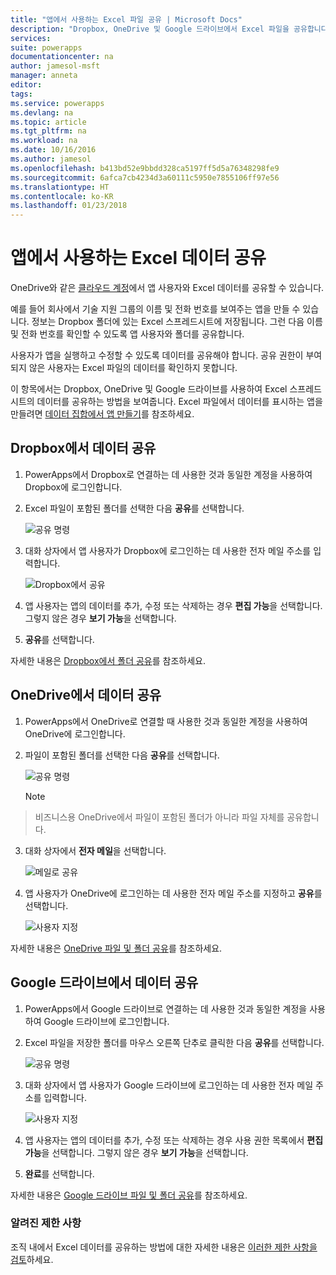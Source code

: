 ```yaml
---
title: "앱에서 사용하는 Excel 파일 공유 | Microsoft Docs"
description: "Dropbox, OneDrive 및 Google 드라이브에서 Excel 파일을 공유합니다. 사용자는 파일 및 폴더를 편집하고 볼 수 있습니다."
services: 
suite: powerapps
documentationcenter: na
author: jamesol-msft
manager: anneta
editor: 
tags: 
ms.service: powerapps
ms.devlang: na
ms.topic: article
ms.tgt_pltfrm: na
ms.workload: na
ms.date: 10/16/2016
ms.author: jamesol
ms.openlocfilehash: b413bd52e9bbdd328ca5197ff5d5a76348298fe9
ms.sourcegitcommit: 6afca7cb4234d3a60111c5950e7855106ff97e56
ms.translationtype: HT
ms.contentlocale: ko-KR
ms.lasthandoff: 01/23/2018
---
```

# <a name="share-excel-data-used-by-your-app"></a>앱에서 사용하는 Excel 데이터 공유
OneDrive와 같은 [클라우드 계정](connections/cloud-storage-blob-connections.md)에서 앱 사용자와 Excel 데이터를 공유할 수 있습니다.

예를 들어 회사에서 기술 지원 그룹의 이름 및 전화 번호를 보여주는 앱을 만들 수 있습니다. 정보는 Dropbox 폴더에 있는 Excel 스프레드시트에 저장됩니다. 그런 다음 이름 및 전화 번호를 확인할 수 있도록 앱 사용자와 폴더를 공유합니다.

사용자가 앱을 실행하고 수정할 수 있도록 데이터를 공유해야 합니다. 공유 권한이 부여되지 않은 사용자는 Excel 파일의 데이터를 확인하지 못합니다.

이 항목에서는 Dropbox, OneDrive 및 Google 드라이브를 사용하여 Excel 스프레드시트의 데이터를 공유하는 방법을 보여줍니다. Excel 파일에서 데이터를 표시하는 앱을 만들려면 [데이터 집합에서 앱 만들기](get-started-create-from-data.md)를 참조하세요.

## <a name="share-data-in-dropbox"></a>Dropbox에서 데이터 공유
1. PowerApps에서 Dropbox로 연결하는 데 사용한 것과 동일한 계정을 사용하여 Dropbox에 로그인합니다.
2. Excel 파일이 포함된 폴더를 선택한 다음 **공유**를 선택합니다.  
   
    ![공유 명령](./media/share-app-data/dropbox-share.png)
3. 대화 상자에서 앱 사용자가 Dropbox에 로그인하는 데 사용한 전자 메일 주소를 입력합니다.  
   
    ![Dropbox에서 공유](./media/share-app-data/dropbox-perms.png)
4. 앱 사용자는 앱의 데이터를 추가, 수정 또는 삭제하는 경우 **편집 가능**을 선택합니다. 그렇지 않은 경우 **보기 가능**을 선택합니다.
5. **공유**를 선택합니다.

자세한 내용은 [Dropbox에서 폴더 공유](https://www.dropbox.com/en/help/19)를 참조하세요.

## <a name="share-data-in-onedrive"></a>OneDrive에서 데이터 공유
1. PowerApps에서 OneDrive로 연결할 때 사용한 것과 동일한 계정을 사용하여 OneDrive에 로그인합니다.
2. 파일이 포함된 폴더를 선택한 다음 **공유**를 선택합니다.  
   
    ![공유 명령](./media/share-app-data/onedrive-share.png)
   
    > [!NOTE]
> 비즈니스용 OneDrive에서 파일이 포함된 폴더가 아니라 파일 자체를 공유합니다.
3. 대화 상자에서 **전자 메일**을 선택합니다.
   
    ![메일로 공유](./media/share-app-data/onedrive-email.png)
4. 앱 사용자가 OneDrive에 로그인하는 데 사용한 전자 메일 주소를 지정하고 **공유**를 선택합니다.  
   
    ![사용자 지정](./media/share-app-data/onedrive-perms.png)

자세한 내용은 [OneDrive 파일 및 폴더 공유](https://support.office.com/article/Share-OneDrive-files-and-folders-and-change-permissions-9fcc2f7d-de0c-4cec-93b0-a82024800c07)를 참조하세요.

## <a name="share-data-in-google-drive"></a>Google 드라이브에서 데이터 공유
1. PowerApps에서 Google 드라이브로 연결하는 데 사용한 것과 동일한 계정을 사용하여 Google 드라이브에 로그인합니다.
2. Excel 파일을 저장한 폴더를 마우스 오른쪽 단추로 클릭한 다음 **공유**를 선택합니다.  
   
    ![공유 명령](./media/share-app-data/googledrive-share.png)
3. 대화 상자에서 앱 사용자가 Google 드라이브에 로그인하는 데 사용한 전자 메일 주소를 입력합니다.  
   
    ![사용자 지정](./media/share-app-data/googledrive-perms.png)
4. 앱 사용자는 앱의 데이터를 추가, 수정 또는 삭제하는 경우 사용 권한 목록에서 **편집 가능**을 선택합니다. 그렇지 않은 경우 **보기 가능**을 선택합니다.
5. **완료**를 선택합니다.

자세한 내용은 [Google 드라이브 파일 및 폴더 공유](https://support.google.com/drive/answer/2494822)를 참조하세요.

### <a name="known-limitations"></a>알려진 제한 사항
조직 내에서 Excel 데이터를 공유하는 방법에 대한 자세한 내용은 [이러한 제한 사항을 검토](connections/cloud-storage-blob-connections.md#sharing-excel-tables)하세요.

